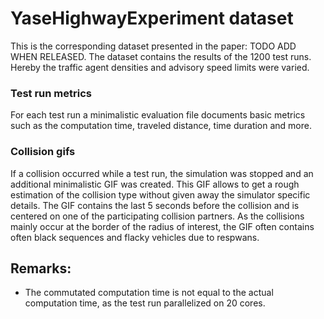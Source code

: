 # YaseHighwayExperiment dataset

This is the corresponding dataset presented in the paper: TODO ADD WHEN RELEASED.
The dataset contains the results of the 1200 test runs.
Hereby the traffic agent densities and advisory speed limits were varied.  

### Test run metrics
For each test run a minimalistic evaluation file documents basic metrics such as the computation time, traveled distance, time duration and more.
### Collision gifs
If a collision occurred while a test run, the simulation was stopped and an additional minimalistic GIF was created.
This GIF allows to get a rough estimation of the collision type without given away the simulator specific details.
The GIF contains the last 5 seconds before the collision and is centered on one of the participating collision partners.
As the collisions mainly occur at the border of the radius of interest, the GIF often contains often black sequences and flacky vehicles due to respwans.
## Remarks:
* The commutated computation time is not equal to the actual computation time, as the test run parallelized on 20 cores.